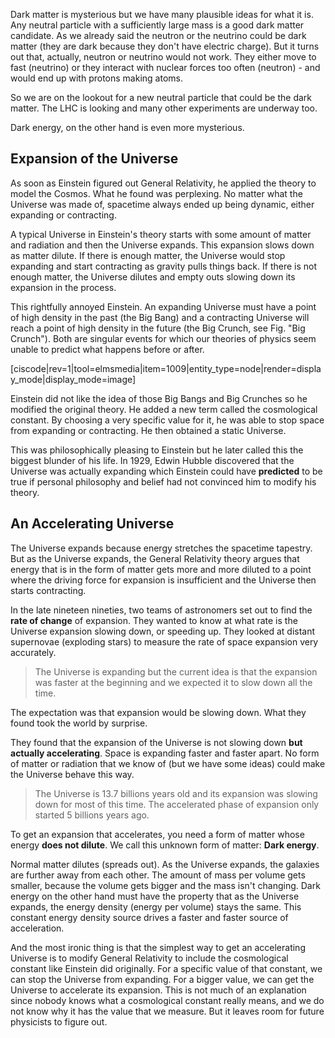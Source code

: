 Dark matter is mysterious but we have many plausible ideas for what it is. Any neutral particle with a sufficiently large mass is a good dark matter candidate. As we already said the neutron or the neutrino could be dark matter (they are dark because they don't have electric charge). But it turns out that, actually, neutron or neutrino would not work. They either move to fast (neutrino) or they interact with nuclear forces too often (neutron) - and would end up with protons making atoms.

So we are on the lookout for a new neutral particle that could be the dark matter. The LHC is looking and many other experiments are underway too. 

Dark energy, on the other hand is even more mysterious.

## Expansion of the Universe

As soon as Einstein figured out General Relativity, he applied the theory to model the Cosmos. What he found was perplexing. No matter what the Universe was made of, spacetime always ended up being dynamic, either expanding or contracting.

A typical Universe in Einstein's theory starts with some amount of matter and radiation and then the Universe expands. This expansion slows down as matter dilute. If there is enough matter, the Universe would stop expanding and start contracting as gravity pulls things back. If there is not enough matter, the Universe dilutes and empty outs slowing down its expansion in the process. 

This rightfully annoyed Einstein. An expanding Universe must have a point of high density in the past (the Big Bang) and a contracting Universe will reach a point of high density in the future (the Big Crunch, see Fig. "Big Crunch"). Both are singular events for which our theories of physics seem unable to predict what happens before or after.

[ciscode|rev=1|tool=elmsmedia|item=1009|entity_type=node|render=display_mode|display_mode=image]

Einstein did not like the idea of those Big Bangs and Big Crunches so he modified the original theory. He added a new term called the cosmological constant. By choosing a very specific value for it, he was able to stop space from expanding or contracting. He then obtained a static Universe.

This was philosophically pleasing to Einstein but he later called this the biggest blunder of his life. In 1929, Edwin Hubble discovered that the Universe was actually expanding which Einstein could have **predicted** to be true if personal philosophy and belief had not convinced him to modify his theory. 

## An Accelerating Universe

The Universe expands because energy stretches the spacetime tapestry. But as the Universe expands, the General Relativity theory argues that energy that is in the form of matter gets more and more diluted to a point where the driving force for expansion is insufficient and the Universe then starts contracting.

In the late nineteen nineties, two teams of astronomers set out to find the **rate of change** of expansion. They wanted to know at what rate is the Universe expansion slowing down, or speeding up. They looked at distant supernovae (exploding stars) to measure the rate of space expansion very accurately.

> The Universe is expanding but the current idea is that the expansion was faster at the beginning and we expected it to slow down all the time. 

The expectation was that expansion would be slowing down. What they found took the world by surprise.

They found that the expansion of the Universe is not slowing down **but actually accelerating**. Space is expanding faster and faster apart. No form of matter or radiation that we know of (but we have some ideas) could make the Universe behave this way.

> The Universe is 13.7 billions years old and its expansion was slowing down for most of this time. The accelerated phase of expansion only started 5 billions years ago.  

To get an expansion that accelerates, you need a form of matter whose energy **does not dilute**. We call this unknown form of matter: **Dark energy**.

Normal matter dilutes (spreads out). As the Universe expands, the galaxies are further away from each other. The amount of mass per volume gets smaller, because the volume gets bigger and the mass isn't changing. Dark energy on the other hand must have the property that as the Universe expands, the energy density (energy per volume) stays the same. This constant energy density source drives a faster and faster source of acceleration.

And the most ironic thing is that the simplest way to get an accelerating Universe is to modify General Relativity to include the cosmological constant like Einstein did originally. For a specific value of that constant, we can stop the Universe from expanding. For a bigger value, we can get the Universe to accelerate its expansion. This is not much of an explanation since nobody knows what a cosmological constant really means, and we do not know why it has the value that we measure. But it leaves room for future physicists to figure out.